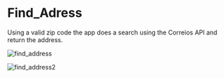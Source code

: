 # Find_Adress

Using a valid zip code the app does a search using the Correios API and return the address.

![find_address](https://user-images.githubusercontent.com/46266166/64542879-b3b2b080-d2fa-11e9-85cd-801368f3d5be.jpeg)


![find_address2](https://user-images.githubusercontent.com/46266166/64543006-e066c800-d2fa-11e9-95b9-b360596c2bb8.jpeg)

